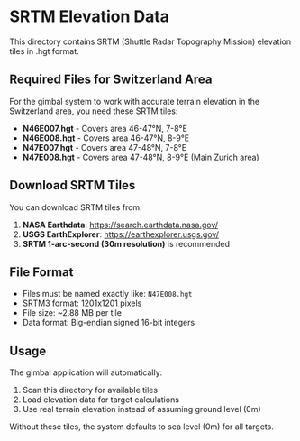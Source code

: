 # SRTM Elevation Data

This directory contains SRTM (Shuttle Radar Topography Mission) elevation tiles in .hgt format.

## Required Files for Switzerland Area

For the gimbal system to work with accurate terrain elevation in the Switzerland area, you need these SRTM tiles:

- **N46E007.hgt** - Covers area 46-47°N, 7-8°E
- **N46E008.hgt** - Covers area 46-47°N, 8-9°E  
- **N47E007.hgt** - Covers area 47-48°N, 7-8°E
- **N47E008.hgt** - Covers area 47-48°N, 8-9°E (Main Zurich area)

## Download SRTM Tiles

You can download SRTM tiles from:
1. **NASA Earthdata**: https://search.earthdata.nasa.gov/
2. **USGS EarthExplorer**: https://earthexplorer.usgs.gov/
3. **SRTM 1-arc-second (30m resolution)** is recommended

## File Format

- Files must be named exactly like: `N47E008.hgt`
- SRTM3 format: 1201x1201 pixels
- File size: ~2.88 MB per tile
- Data format: Big-endian signed 16-bit integers

## Usage

The gimbal application will automatically:
1. Scan this directory for available tiles
2. Load elevation data for target calculations
3. Use real terrain elevation instead of assuming ground level (0m)

Without these tiles, the system defaults to sea level (0m) for all targets.